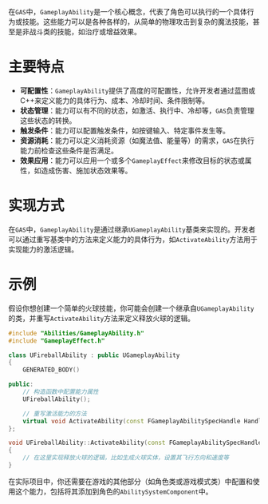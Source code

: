 在`GAS`中，`GameplayAbility`是一个核心概念，代表了角色可以执行的一个具体行为或技能。这些能力可以是各种各样的，从简单的物理攻击到复杂的魔法技能，甚至是非战斗类的技能，如治疗或增益效果。

# 主要特点

- **可配置性**：`GameplayAbility`提供了高度的可配置性，允许开发者通过蓝图或C++来定义能力的具体行为、成本、冷却时间、条件限制等。
- **状态管理**：能力可以有不同的状态，如激活、执行中、冷却等，`GAS`负责管理这些状态的转换。
- **触发条件**：能力可以配置触发条件，如按键输入、特定事件发生等。
- **资源消耗**：能力可以定义消耗资源（如魔法值、能量等）的需求，`GAS`在执行能力前检查这些条件是否满足。
- **效果应用**：能力可以应用一个或多个`GameplayEffect`来修改目标的状态或属性，如造成伤害、施加状态效果等。

# 实现方式

在`GAS`中，`GameplayAbility`是通过继承`UGameplayAbility`基类来实现的。开发者可以通过重写基类中的方法来定义能力的具体行为，如`ActivateAbility`方法用于实现能力的激活逻辑。

# 示例

假设你想创建一个简单的火球技能，你可能会创建一个继承自`UGameplayAbility`的类，并重写`ActivateAbility`方法来定义释放火球的逻辑。

```cpp
#include "Abilities/GameplayAbility.h"
#include "GameplayEffect.h"

class UFireballAbility : public UGameplayAbility
{
    GENERATED_BODY()

public:
    // 构造函数中配置能力属性
    UFireballAbility();

    // 重写激活能力的方法
    virtual void ActivateAbility(const FGameplayAbilitySpecHandle Handle, const FGameplayAbilityActorInfo* ActorInfo, const FGameplayAbilityActivationInfo ActivationInfo, const FGameplayEventData* TriggerEventData) override;
};

void UFireballAbility::ActivateAbility(const FGameplayAbilitySpecHandle Handle, const FGameplayAbilityActorInfo* ActorInfo, const FGameplayAbilityActivationInfo ActivationInfo, const FGameplayEventData* TriggerEventData)
{
    // 在这里实现释放火球的逻辑，比如生成火球实体，设置其飞行方向和速度等
}
```

在实际项目中，你还需要在游戏的其他部分（如角色类或游戏模式类）中配置和使用这个能力，包括将其添加到角色的`AbilitySystemComponent`中。

